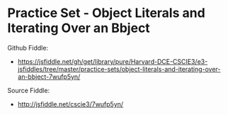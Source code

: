 # Practice Set - Object Literals and Iterating Over an Bbject

Github Fiddle:
- https://jsfiddle.net/gh/get/library/pure/Harvard-DCE-CSCIE3/e3-jsfiddles/tree/master/practice-sets/object-literals-and-iterating-over-an-bbject-7wufp5yn/

Source Fiddle:
- http://jsfiddle.net/cscie3/7wufp5yn/

